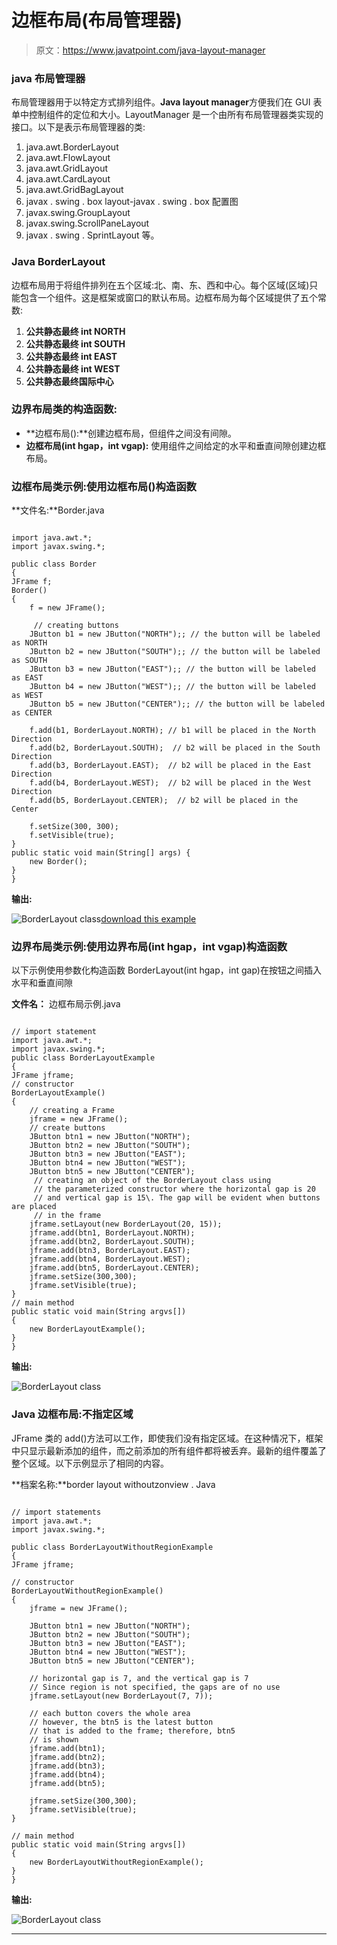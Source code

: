 # 边框布局(布局管理器)

> 原文：<https://www.javatpoint.com/java-layout-manager>

### java 布局管理器

布局管理器用于以特定方式排列组件。**Java layout manager**方便我们在 GUI 表单中控制组件的定位和大小。LayoutManager 是一个由所有布局管理器类实现的接口。以下是表示布局管理器的类:

1.  java.awt.BorderLayout
2.  java.awt.FlowLayout
3.  java.awt.GridLayout
4.  java.awt.CardLayout
5.  java.awt.GridBagLayout
6.  javax . swing . box layout-javax . swing . box 配置图
7.  javax.swing.GroupLayout
8.  javax.swing.ScrollPaneLayout
9.  javax . swing . SprintLayout 等。

### Java BorderLayout

边框布局用于将组件排列在五个区域:北、南、东、西和中心。每个区域(区域)只能包含一个组件。这是框架或窗口的默认布局。边框布局为每个区域提供了五个常数:

1.  **公共静态最终 int NORTH**
2.  **公共静态最终 int SOUTH**
3.  **公共静态最终 int EAST**
4.  **公共静态最终 int WEST**
5.  **公共静态最终国际中心**

### 边界布局类的构造函数:

*   **边框布局():**创建边框布局，但组件之间没有间隙。
*   **边框布局(int hgap，int vgap):** 使用组件之间给定的水平和垂直间隙创建边框布局。

### 边框布局类示例:使用边框布局()构造函数

**文件名:**Border.java

```

import java.awt.*;  
import javax.swing.*;  

public class Border 
{  
JFrame f;  
Border()
{  
    f = new JFrame();  

     // creating buttons
    JButton b1 = new JButton("NORTH");; // the button will be labeled as NORTH 
    JButton b2 = new JButton("SOUTH");; // the button will be labeled as SOUTH
    JButton b3 = new JButton("EAST");; // the button will be labeled as EAST
    JButton b4 = new JButton("WEST");; // the button will be labeled as WEST
    JButton b5 = new JButton("CENTER");; // the button will be labeled as CENTER

    f.add(b1, BorderLayout.NORTH); // b1 will be placed in the North Direction  
    f.add(b2, BorderLayout.SOUTH);  // b2 will be placed in the South Direction  
    f.add(b3, BorderLayout.EAST);  // b2 will be placed in the East Direction  
    f.add(b4, BorderLayout.WEST);  // b2 will be placed in the West Direction  
    f.add(b5, BorderLayout.CENTER);  // b2 will be placed in the Center  

    f.setSize(300, 300);  
    f.setVisible(true);  
}  
public static void main(String[] args) {  
    new Border();  
}  
}  

```

**输出:**

![BorderLayout class](../img/b445e4aebdc0d9f4bd335afa38d99e70.png)[download this example](https://static.javatpoint.com/src/layout/BorderLayout.zip)

### 边界布局类示例:使用边界布局(int hgap，int vgap)构造函数

以下示例使用参数化构造函数 BorderLayout(int hgap，int gap)在按钮之间插入水平和垂直间隙

**文件名：** 边框布局示例.java

```

// import statement
import java.awt.*;  
import javax.swing.*;  
public class BorderLayoutExample
{	
JFrame jframe;  
// constructor
BorderLayoutExample()
{
    // creating a Frame	
    jframe = new JFrame();  
    // create buttons
    JButton btn1 = new JButton("NORTH");  
    JButton btn2 = new JButton("SOUTH");  
    JButton btn3 = new JButton("EAST"); 
    JButton btn4 = new JButton("WEST");  
    JButton btn5 = new JButton("CENTER");
     // creating an object of the BorderLayout class using 
     // the parameterized constructor where the horizontal gap is 20 
     // and vertical gap is 15\. The gap will be evident when buttons are placed 
     // in the frame
    jframe.setLayout(new BorderLayout(20, 15));
    jframe.add(btn1, BorderLayout.NORTH);  
    jframe.add(btn2, BorderLayout.SOUTH);  
    jframe.add(btn3, BorderLayout.EAST);  
    jframe.add(btn4, BorderLayout.WEST);  
    jframe.add(btn5, BorderLayout.CENTER);  
    jframe.setSize(300,300);  
    jframe.setVisible(true);  
}  
// main method
public static void main(String argvs[]) 
{  
    new BorderLayoutExample();  
}  
}  

```

**输出:**

![BorderLayout class](../img/4bebb70c70e3e39cb4db47738b71d028.png)

### Java 边框布局:不指定区域

JFrame 类的 add()方法可以工作，即使我们没有指定区域。在这种情况下，框架中只显示最新添加的组件，而之前添加的所有组件都将被丢弃。最新的组件覆盖了整个区域。以下示例显示了相同的内容。

**档案名称:**border layout withoutzonview . Java

```

// import statements
import java.awt.*;  
import javax.swing.*;  

public class BorderLayoutWithoutRegionExample
{	
JFrame jframe;  

// constructor
BorderLayoutWithoutRegionExample()
{	
    jframe = new JFrame();  

    JButton btn1 = new JButton("NORTH");  
    JButton btn2 = new JButton("SOUTH");  
    JButton btn3 = new JButton("EAST"); 
    JButton btn4 = new JButton("WEST");  
    JButton btn5 = new JButton("CENTER");

    // horizontal gap is 7, and the vertical gap is 7
    // Since region is not specified, the gaps are of no use
    jframe.setLayout(new BorderLayout(7, 7));

    // each button covers the whole area
    // however, the btn5 is the latest button 
    // that is added to the frame; therefore, btn5 
    // is shown
    jframe.add(btn1);  
    jframe.add(btn2);  
    jframe.add(btn3);
    jframe.add(btn4);
    jframe.add(btn5);

    jframe.setSize(300,300);  
    jframe.setVisible(true);  
}  

// main method
public static void main(String argvs[]) 
{  
    new BorderLayoutWithoutRegionExample();  
}  
}  

```

**输出:**

![BorderLayout class](../img/51f7e9c7ac621ad234aeaea3b07fa3f0.png)

* * *